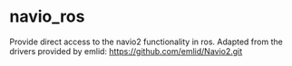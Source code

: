 # navio_ros
Provide direct access to the navio2 functionality in ros. Adapted from the drivers provided by emlid: https://github.com/emlid/Navio2.git
